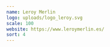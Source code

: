 ```yaml
---
name: Leroy Merlin
logo: uploads/logo_leroy.svg
scale: 100
website: https://www.leroymerlin.es/
sort: 4
---
```

